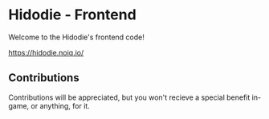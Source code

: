 # Hidodie - Frontend

Welcome to the Hidodie's frontend code!

https://hidodie.noiq.io/

## Contributions

Contributions will be appreciated, but you won't recieve a special benefit in-game, or anything, for it.
